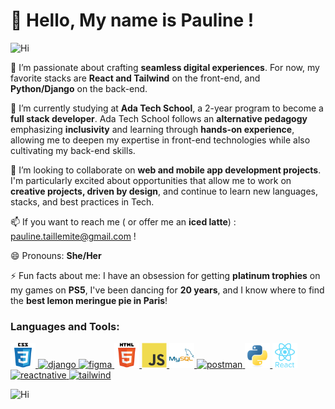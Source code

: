 # 👾 Hello, My name is Pauline !

![Hi](https://i.giphy.com/media/v1.Y2lkPTc5MGI3NjExMXJ6ZTBwN2pkaXhtYTlod3E1MGJibzVhY214NHUzN3RqajNjM2dsOCZlcD12MV9pbnRlcm5hbF9naWZfYnlfaWQmY3Q9Zw/L1R1tvI9svkIWwpVYr/giphy.gif)

👀 I’m passionate about crafting **seamless digital experiences**. For now, my favorite stacks are **React and Tailwind** on the front-end, and **Python/Django** on the back-end.

🌱 I’m currently studying at **Ada Tech School**, a 2-year program to become a **full stack developer**. Ada Tech School follows an **alternative pedagogy** emphasizing **inclusivity** and learning through **hands-on experience**, allowing me to deepen my expertise in front-end technologies while also cultivating my back-end skills.

💞️ I’m looking to collaborate on **web and mobile app development projects**. I'm particularly excited about opportunities that allow me to work on **creative projects, driven by design**, and continue to learn new languages, stacks, and best practices in Tech.

📫 If you want to reach me ( or offer me an **iced latte**) : pauline.taillemite@gmail.com !

😄 Pronouns: **She/Her**

⚡ Fun facts about me: I have an obsession for getting **platinum trophies** on my games on **PS5**, I've been dancing for **20 years**, and I know where to find the **best lemon meringue pie in Paris**!


<h3 align="left">Languages and Tools:</h3>
<p align="left"> <a href="https://www.w3schools.com/css/" target="_blank" rel="noreferrer"> <img src="https://raw.githubusercontent.com/devicons/devicon/master/icons/css3/css3-original-wordmark.svg" alt="css3" width="40" height="40"/> </a> <a href="https://www.djangoproject.com/" target="_blank" rel="noreferrer"> <img src="https://cdn.worldvectorlogo.com/logos/django.svg" alt="django" width="40" height="40"/> </a> <a href="https://www.figma.com/" target="_blank" rel="noreferrer"> <img src="https://www.vectorlogo.zone/logos/figma/figma-icon.svg" alt="figma" width="40" height="40"/> </a> <a href="https://www.w3.org/html/" target="_blank" rel="noreferrer"> <img src="https://raw.githubusercontent.com/devicons/devicon/master/icons/html5/html5-original-wordmark.svg" alt="html5" width="40" height="40"/> </a> <a href="https://developer.mozilla.org/en-US/docs/Web/JavaScript" target="_blank" rel="noreferrer"> <img src="https://raw.githubusercontent.com/devicons/devicon/master/icons/javascript/javascript-original.svg" alt="javascript" width="40" height="40"/> </a> <a href="https://www.mysql.com/" target="_blank" rel="noreferrer"> <img src="https://raw.githubusercontent.com/devicons/devicon/master/icons/mysql/mysql-original-wordmark.svg" alt="mysql" width="40" height="40"/> </a> <a href="https://postman.com" target="_blank" rel="noreferrer"> <img src="https://www.vectorlogo.zone/logos/getpostman/getpostman-icon.svg" alt="postman" width="40" height="40"/> </a> <a href="https://www.python.org" target="_blank" rel="noreferrer"> <img src="https://raw.githubusercontent.com/devicons/devicon/master/icons/python/python-original.svg" alt="python" width="40" height="40"/> </a> <a href="https://reactjs.org/" target="_blank" rel="noreferrer"> <img src="https://raw.githubusercontent.com/devicons/devicon/master/icons/react/react-original-wordmark.svg" alt="react" width="40" height="40"/> </a> <a href="https://reactnative.dev/" target="_blank" rel="noreferrer"> <img src="https://reactnative.dev/img/header_logo.svg" alt="reactnative" width="40" height="40"/> </a> <a href="https://tailwindcss.com/" target="_blank" rel="noreferrer"> <img src="https://www.vectorlogo.zone/logos/tailwindcss/tailwindcss-icon.svg" alt="tailwind" width="40" height="40"/> </a> </p>

![Hi](https://i.giphy.com/media/v1.Y2lkPTc5MGI3NjExbHI5NGJlc3Jjc3N3Mzc5dnVuZXV5OTEzNWN2cGtmejhmbHNrNnQzOCZlcD12MV9pbnRlcm5hbF9naWZfYnlfaWQmY3Q9Zw/6ib6KPmkeAjDTxMxij/giphy.gif)

<!---
PaulineTaillemite/PaulineTaillemite is a ✨ special ✨ repository because its `README.md` (this file) appears on your GitHub profile.
You can click the Preview link to take a look at your changes.
--->
